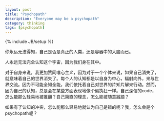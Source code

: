 ```yaml
---
layout: post
title: "Psychopath"
description: "Everyone may be a psychopath"
category: thinking
tags: [psychopath]
---
```

{% include JB/setup %}



你永远无法得知，自己是否是真正的人类，还是容器中的大脑而已。


人永远无法完全认知这个宇宙，因为我们身在其中。


对于自身来说，我更加赞同唯心主义，因为对于一个个体来说，如果自己消失了，就意味着自己的世界消失了。每个人的认知都是以自身为中心，辐射向外，来与世界交流。因为不可能全知全能，我们依托着自己对世界的片知片解来行动。然而，因为自己的认知，总是会在某些方面表现地像个偏执狂一样。自己深信的code，怎么能那么轻易地被推翻？自己简直的理念，怎么能被随意践踏？


如果有了认知的冲突，怎么能那么轻易地就认为自己是错的呢？我，怎么会是个psychopath呢？